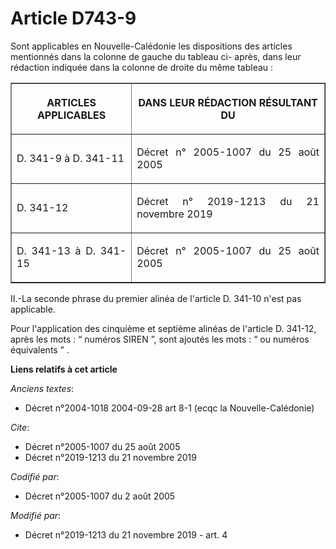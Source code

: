 # Article D743-9

Sont applicables en Nouvelle-Calédonie les dispositions des articles mentionnés dans la colonne de gauche du tableau ci-
après, dans leur rédaction indiquée dans la colonne de droite du même tableau :

<table border="1">
  <tbody>
    <tr>
      <th>

ARTICLES APPLICABLES</th>
      <th>

DANS LEUR RÉDACTION RÉSULTANT DU</th>
    </tr>
    <tr>
      <td align="justify">

D. 341-9 à D. 341-11</td>
      <td align="justify">

Décret n° 2005-1007 du 25 août 2005 </td>
    </tr>
    <tr>
      <td align="justify">

D. 341-12</td>
      <td align="justify">

Décret n° 2019-1213 du 21 novembre 2019 </td>
    </tr>
    <tr>
      <td align="justify">

D. 341-13 à D. 341-15</td>
      <td align="justify">

Décret n° 2005-1007 du 25 août 2005 </td>
    </tr>
  </tbody>
</table>

II.-La seconde phrase du premier alinéa de l'article D. 341-10 n'est pas applicable.

Pour l'application des cinquième et septième alinéas de l'article D. 341-12, après les mots : “ numéros SIREN ”, sont ajoutés
les mots : “ ou numéros équivalents ”  .

**Liens relatifs à cet article**

_Anciens textes_:

  - Décret n°2004-1018 2004-09-28 art 8-1 (ecqc la Nouvelle-Calédonie)

_Cite_:

  - Décret n°2005-1007 du 25 août 2005
  - Décret n°2019-1213 du 21 novembre 2019

_Codifié par_:

  - Décret n°2005-1007 du 2 août 2005

_Modifié par_:

  - Décret n°2019-1213 du 21 novembre 2019 - art. 4
